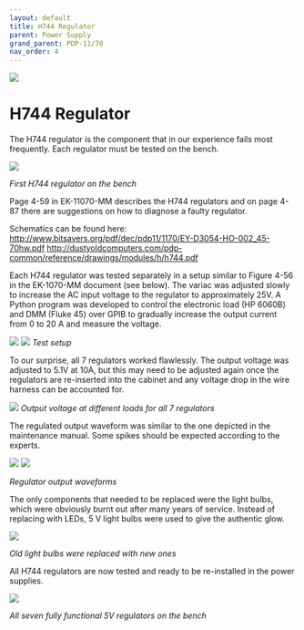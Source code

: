 ```yaml
---
layout: default
title: H744 Regulator
parent: Power Supply
grand_parent: PDP-11/70
nav_order: 4
---
```


![](../../../assets/images/pdp-11-70/2021-03-17_09.56_Cabinet_header-1-768x75.jpg)

# H744 Regulator

The H744 regulator is the component that in our experience fails most frequently. Each regulator must be tested on the bench.

![](../../../assets/images/pdp-11-70/2021-03-23_19.57_Regulator-1024x905.jpeg)

_First H744 regulator on the bench_

Page 4-59 in EK-11070-MM describes the H744 regulators and on page 4-87 there are suggestions on how to diagnose a faulty regulator.

Schematics can be found here:
http://www.bitsavers.org/pdf/dec/pdp11/1170/EY-D3054-HO-002_45-70hw.pdf
http://dustyoldcomputers.com/pdp-common/reference/drawings/modules/h/h744.pdf

Each H744 regulator was tested separately in a setup similar to Figure 4-56 in the EK-1070-MM document (see below). The variac was adjusted slowly to increase the AC input voltage to the regulator to approximately 25V. A Python program was developed to control the electronic load (HP 6060B) and DMM (Fluke 45) over GPIB to gradually increase the output current from 0 to 20 A and measure the voltage.

![](../../../assets/images/pdp-11-70/EK-11070-MM-002_Fig_4.56-1024x418.jpg)
![](../../../assets/images/pdp-11-70/2021-05-16-H744-Test-setup-712x1024.jpeg)
_Test setup_

To our surprise, all 7 regulators worked flawlessly. The output voltage was adjusted to 5.1V at 10A, but this may need to be adjusted again once the regulators are re-inserted into the cabinet and any voltage drop in the wire harness can be accounted for.

![](../../../assets/images/pdp-11-70/2021-05-25-H744-Load-test-1024x686.png)
_Output voltage at different loads for all 7 regulators_

The regulated output waveform was similar to the one depicted in the maintenance manual. Some spikes should be expected according to the experts.

![](../../../assets/images/pdp-11-70/EK-11070-MM-002_Fig_4.39.jpeg)
![](../../../assets/images/pdp-11-70/2021-05-16-H744-Output-waveform-1024x768.jpeg)

_Regulator output waveforms_

The only components that needed to be replaced were the light bulbs, which were obviously burnt out after many years of service. Instead of replacing with LEDs, 5 V light bulbs were used to give the authentic glow.

![](../../../assets/images/pdp-11-70/2021-05-23-Light-bulbs-1024x578.jpeg)

_Old light bulbs were replaced with new ones_

All H744 regulators are now tested and ready to be re-installed in the power supplies.

![](../../../assets/images/pdp-11-70/2021-05-22-H744-1024x372.jpeg)

_All seven fully functional 5V regulators on the bench_
